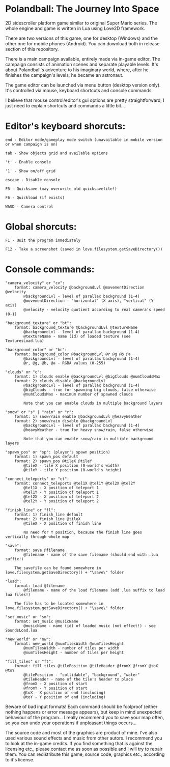 # Polandball: The Journey Into Space
2D sidescroller platform game similar to original Super Mario series. The whole engine and game is written in Lua using Love2D framework.

There are two versions of this game, one for desktop (Windows) and the other one for mobile phones (Android).
You can download both in release section of this repository.

There is a main campaign available, entirely made via in-game editor. The campaign consists of animation scenes and separate playable levels.
It's about Polandball's adventure to his imaginary world, where, after he finishes the campaign's levels, he became an astronaut.

The game editor can be launched via menu button (desktop version only). It's controlled via mouse, keyboard shortcuts and console commands.

I believe that mouse control/editor's gui options are pretty straightforward, I just need to explain shortcuts and commands a little bit... 

# Editor's keyboard shorcuts:

	end - Editor mode/gameplay mode switch (unavailable in mobile version or when campaign is on)
	
	tab - Show objects grid and available options
	
	't' - Enable console
	
	'1' - Show on/off grid
	
	escape - Disable console
	
	F5 - Quicksave (may overwrite old quicksavefile!)
	
	F6 - Quickload (if exists)
	
	WASD - Camera control 
	
# Global shorcuts:
	
	F1 - Quit the program immediately
	
	F12 - Take a screenshot (saved in love.filesystem.getSaveDirectory())
	
# Console commands:
	
	"camera_velocity" or "cv":
		format: camera_velocity @backgroundLvl @movementDirection @velocity
			@backgroundLvl - level of parallax background (1-4)
			@movementDirection - "horizontal" (X axis), "vertical" (Y axis)
			@velocity - velocity quotient according to real camera's speed (0-1)
	
	"background_texture" or "bt":
		format: background_texture @backgroundLvl @textureName
			@backgroundLvl - level of parallax background (1-4)
			@textureName - name (id) of loaded texture (see TexturesLoad.lua)
	
	"background_color" or "bc":
		format: background_color @backgroundLvl @r @g @b @a
			@backgroundLvl - level of parallax background (1-4)
			@r, @g, @b, @a - RGBA values (0-255)
	
	"clouds" or "c":
		format: 1) clouds enable @backgroundLvl @bigClouds @numCloudsMax
		format: 2) clouds disable @backgroundLvl
			@backgroundLvl - level of parallax background (1-4)
			@bigClouds - true for spawning big clouds, false otherwise
			@numCloudsMax - maximum number of spawned clouds
			
			Note that you can enable clouds in multiple background layers
	
	"snow" or "s" | "rain" or "r":
		format: 1) snow/rain enable @backgroundLvl @heavyWeather
		format: 2) snow/rain disable @backgroundLvl
			@backgroundLvl - level of parallax background (1-4)
			@heavyWeather - true for heavy snow/rain, false otherwise
			
			Note that you can enable snow/rain in multiple background layers
			
	"spawn_pos" or "sp": (player's spawn position)
		format: 1) spawn_pos default
		format: 2) spawn_pos @tileX @tileY
			@tileX - tile X position (0-world's width)
			@tileY - tile Y position (0-world's height)
	
	"connect_teleports" or "ct":
		format: connect_teleports @tel1X @tel1Y @tel2X @tel2Y
			@tel1X - X position of teleport 1
			@tel1Y - Y position of teleport 1
			@tel2X - X position of teleport 2
			@tel2Y - Y position of teleport 2
			
	"finish_line" or "fl":
		format: 1) finish_line default
		format: 2) finish_line @tileX
			@tileX - X position of finish line
			
			No need for Y position, because the finish line goes vertically through whole map
	
	"save":
		format: save @filename
			@filename - name of the save filename (should end with .lua suffix!)
		
		The savefile can be found somewhere in love.filesystem.getSaveDirectory() + "\save\" folder
		
	"load":
		format: load @filename
			@filename - name of the load filename (add .lua suffix to load lua files!)
		
		The file has to be located somewhere in love.filesystem.getSaveDirectory() + "\save\" folder

	"set_music" or "sm":
		format: set_music @musicName
			@musicName - name (id) of loaded music (not effect!) - see SoundsLoad.lua
		
	"new_world" or "nw":
		format: new_world @numTilesWidth @numTilesHeight
			@numTilesWidth - number of tiles per width
			@numTilesHeight - number of tiles per height
	
	"fill_tiles" or "ft":
		format: fill_tiles @tilePosition @tileHeader @fromX @fromY @toX @toY
			@tilePosition - "collidable", "background", "water"
			@tileHeader - name of the tile's header to place
			@fromX - X position of start
			@fromY - Y position of start
			@toX - X position of end (including)
			@toY - Y position of end (including)

Beware of bad input formats! Each command should be foolproof (either nothing happens or error message appears), but keep in mind unexpected behaviour of the program...
I really recommend you to save your map often, so you can undo your operations if unpleasant things occurs...


The source code and most of the graphics are product of mine. I've also used various sound effects and music from other autors.
I recommend you to look at the in-game credits. If you find something that is against the licensing etc., please contact me as soon as possible and I will try to repair them.
You can redistribute this game, source code, graphics etc., according to it's license.
